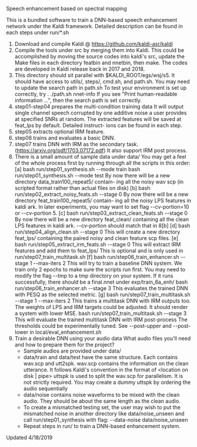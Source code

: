 Speech enhancement based on spectral mapping

This is a bundled software to train a DNN-based speech enhancement 
network under the Kaldi framework.
Detailed description can be found in each steps under run/*.sh

1)  Download and compile Kaldi @ https://github.com/kaldi-asr/kaldi
2)  Compile the tools under src by merging them into Kaldi.
    This could be accomplished by moving the source codes into
    kaldi's src, update the Make files in each directory featbin 
    and nnetbin, then make. The codes are developed in Kaldi release
    back in 2017 and 2018.
3)  This directory should sit parallel with $KALDI_ROOT/egs/wsj/s5. 
    It should have access to utils/, steps/, cmd.sh, and path.sh.
    You may need to update the search path in path.sh
    To test your environment is set up correctly, try
    . ./path.sh
    nnet-info
    If you see "Print human-readable information ...", then the 
    search path is set correctly.
4)  step01-step04 prepares the multi-condition training data
    It will output single channel speech corrupted by one additive 
    noise a user provides at specified SNRs at random. The extracted
    features will be saved at feat_lps by default. Detailed instruct-
    ions can be found in each step.
5)  step05 extracts optional IRM feature.
6)  step06 trains and evaluates a basic DNN.
7)  step07 trains DNN with IRM as the secondary task. 
    (https://arxiv.org/pdf/1703.07172.pdf)
    It also support IRM post process. 
8)  There is a small amount of sample data under data/
    You may get a feel of the whole process first by running through
    all the scripts in this order:
    [a]
    bash run/step01_synthesis.sh --mode train
    bash run/step01_synthesis.sh --mode test
    By now there will be a new directory data_train100_repeat5/ contain-
    ing all the noisy wav scp (in scripted format rather than actual
    files on disk)
    [b]
    bash run/step02_extract_noisy_feats.sh --stage 0
    By now there will be a new directory feat_train100_repeat5/ contain-
    ing all the noisy LPS features in kaldi ark.
    In later experiments, you may want to set flag --cv-portion=10 or
    --cv-portion 5.
    [c]
    bash run/step03_extract_clean_feats.sh --stage 0
    By now there will be a new directory feat_clean/ containing all the
    clean LPS features in kaldi ark.
    --cv-portion should match that in 8[b]
    [d]
    bash run/step04_align_clean.sh --stage 0
    This will create a new directory feat_lps/ containing the paired
    noisy and clean feature scp files. 
    [e]
    bash run/step05_extract_irm_feats.sh --stage 0
    This will extract IRM features and add them to feat_lps/
    This is optional and is only used in run/step07_train_multitask.sh
    [f]
    bash run/step06_train_enhancer.sh --stage 1 --max-iters 2
    This will try to train a baseline DNN system. We train only 2 epochs
    to make sure the scripts run first. You may need to modify the flag
    --tmp to a tmp directory on your system.
    If it runs successfully, there should be a final.nnet under
    exp/train_6a_enh/
    bash run/step06_train_enhancer.sh --stage 3 
    This evaluates the trained DNN with PESQ as the selected metric.
    [g]
    bash run/step07_train_multitask.sh --stage 1 --max-iters 2
    This trains a multitask DNN with IRM outputs too.
    The weights of LPS and IRM targets could be adjusted.
    It should render a system with lower MSE.
    bash run/step07_train_multitask.sh --stage 3 
    This will evaluate the trained multitask DNN with IRM post-process
    The thresholds could be experimentally tuned. See --post-upper and 
    --post-lower in local/eval_enhancement.sh
9)  Train a desirable DNN using your audio data
    What audio files you'll need and how to prepare them for the project?
    - Sample audios are provided under data/
    - data/train and data/test have the same structure. Each contains
        wav.scp and utt2spk. 
        wav.scp contains the information on the clean utterance. 
        It follows Kaldi's convention in the format of
        <audio-name>    <location on disk | pipe>
        uttspk is used to split the wav.scp for parallelism. It is not
        strictly required. You may create a dummy uttspk by ordering
        the audio sequentially
        <audio-name>    <audio-index>
    - data/noise contains noise waveforms to be mixed with the clean
        audio. They should be about the same length as the clean audio.
    - To create a mismatched testing set, the user may wish to put the
        mismatched noise in another directory like data/noise_unseen
        and call run/step01_synthesis with flag:
        --data-noise data/noise_unseen
    - Repeat steps in run/ to train a DNN-based enhancement system.
       
Updated 4/18/2019 

